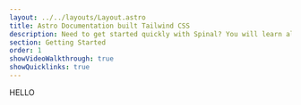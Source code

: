 ```yaml
---
layout: ../../layouts/Layout.astro
title: Astro Documentation built Tailwind CSS
description: Need to get started quickly with Spinal? You will learn all the basics in just minutes.
section: Getting Started
order: 1
showVideoWalkthrough: true
showQuicklinks: true
---
```


HELLO
